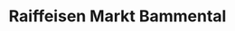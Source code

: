 ---
title: "Raiffeisen Markt Bammental"
url: /bammental/raiffeisen-markt-bammental/
shop: Garten-Center
---